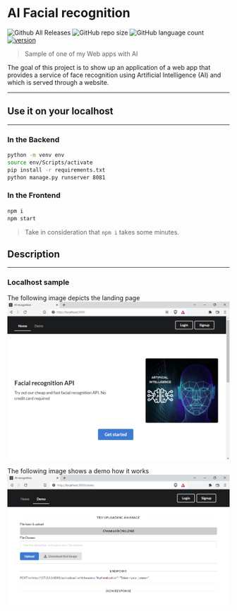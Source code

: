 # AI Facial recognition
![Github All Releases](https://img.shields.io/github/downloads/jatolentino/AI-Facial-recognition/total?logo=GitHub&style=plastic)
![GitHub repo size](https://img.shields.io/github/repo-size/jatolentino/AI-Facial-recognition)
![GitHub language count](https://img.shields.io/github/languages/count/jatolentino/AI-Facial-recognition?color=success&logo=CodersRank&logoColor=%23FFFFFF)
[![version](https://img.shields.io/badge/version-1.1-red.svg)](//npmjs.com/package/AI-Facial-recognition)

> Sample of one of my Web apps with AI

The goal of this project is to show up an application of a web app that provides a service of face recognition using Artificial Intelligence (AI) and which is served through a website.

---

## Use it on your localhost
---
### In the Backend
```bash
python -m venv env
source env/Scripts/activate
pip install -r requirements.txt
python manage.py runserver 8081
```
### In the Frontend
```bash
npm i
npm start
```
> Take in consideration that `npm i` takes some minutes.

## Description
---
### Localhost sample
The following image depicts the landing page
$~~~~~~~~~~~$
![Project Image](https://github.com/jatolentino/AI-Facial-recognition/blob/main/Sample/Landing%20page.png)

The following image shows a demo how it works
&nbsp;
![Project Image](https://github.com/jatolentino/AI-Facial-recognition/blob/main/Sample/Test%20upload%20image.png)


